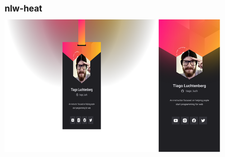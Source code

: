 # nlw-heat
 
<p align="center" style="display: flex;">
  <img alt="NextLevelWeek" title="#NextLevelWeek" src="./design/Desktop.png" width="750px" >
  <img alt="NextLevelWeek" title="#NextLevelWeek" src="./design/Mobile.png"  width="200px">
</p>
